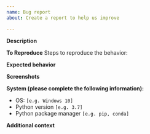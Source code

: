 ```yaml
---
name: Bug report
about: Create a report to help us improve

---
```


**Description**
<!-- Add a clear and concise description of what the bug is. -->

**To Reproduce**
Steps to reproduce the behavior:
<!--
1. Context [e.g. Rhino 5, Rhino 6, Blender, Grasshopper...]
2. Sample script
3. Sample data
4. See error
-->

**Expected behavior**
<!-- Add a clear and concise description of what you expected to happen. -->

**Screenshots**
<!-- Add screenshots to help explain your problem (if applicable). -->

**System (please complete the following information):**
 - OS: `[e.g. Windows 10]`
 - Python version `[e.g. 3.7]`
 - Python package manager `[e.g. pip, conda]`

**Additional context**
<!--  Add any other context about the problem here. -->
